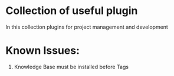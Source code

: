 Collection of useful plugin
======
In this collection plugins for project management and development

Known Issues:
======
1. Knowledge Base must be installed before Tags
